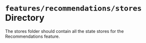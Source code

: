 # `features/recommendations/stores` Directory

The stores folder should contain all the state stores for the Recommendations feature.
